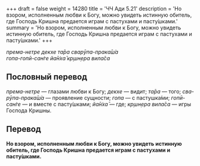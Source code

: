 +++
draft = false
weight = 14280
title = 'ЧЧ Ади 5.21'
description = 'Но взором, исполненным любви к Богу, можно увидеть истинную обитель, где Господь Кришна предается играм с пастухами и пасту́шками.'
summary = 'Но взором, исполненным любви к Богу, можно увидеть истинную обитель, где Господь Кришна предается играм с пастухами и пасту́шками.'
+++

_према-нетре декхе та̄ра сварӯпа-прака̄ш́а  
гопа-гопӣ-сан̇ге йа̄н̇ха̄ кр̣шн̣ера вила̄са_

## Пословный перевод

_према_\-_нетре_ — глазами любви к Богу; _декхе_ — видит; _та̄ра_ — того; _сва_\-_рӯпа_\-_прака̄ш́а_ — проявление сущности; _гопа_ — с пастушка́ми; _гопӣ_\-_сан̇ге_ — и вместе с пасту́шками; _йа̄н̇ха̄_ — где; _кр̣шн̣ера_ _вила̄са_ — игры Господа Кришны.

## Перевод

**Но взором, исполненным любви к Богу, можно увидеть истинную обитель, где Господь Кришна предается играм с пастухами и пасту́шками.**
